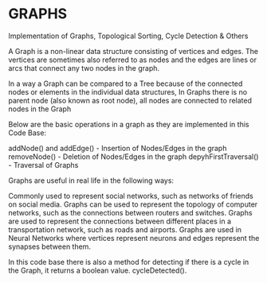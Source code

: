 # GRAPHS
Implementation of Graphs, Topological Sorting, Cycle Detection &amp; Others


A Graph is a non-linear data structure consisting of vertices and edges. 
The vertices are sometimes also referred to as nodes and the edges are lines or arcs that connect any two nodes in the graph.

In a way a Graph can be compared to a Tree because of the connected nodes or elements in the individual data structures, In Graphs 
there is no parent node (also known as root node), all nodes are connected to related nodes in the Graph

Below are the basic operations in a graph as they are implemented in this Code Base:

addNode() and addEdge() - Insertion of Nodes/Edges in the graph 
removeNode() - Deletion of Nodes/Edges in the graph 
depyhFirstTraversal() -  Traversal of Graphs 

Graphs are useful in real life in the following ways:

Commonly used to represent social networks, such as networks of friends on social media.
Graphs can be used to represent the topology of computer networks, such as the connections between routers and switches.
Graphs are used to represent the connections between different places in a transportation network, such as roads and airports.
Graphs are used in Neural Networks where vertices represent neurons and edges represent the synapses between them.

In this code base there is also a method for detecting if there is a cycle in the Graph, it returns a boolean value. 
cycleDetected(). 
